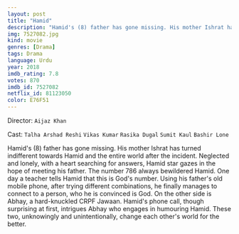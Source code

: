 ```yaml
---
layout: post
title: "Hamid"
description: "Hamid's (8) father has gone missing. His mother Ishrat has turned indifferent towards Hamid and the entire world after the incident. Neglected and lonely, with a heart searching for answers, Hamid star gazes in the hope of meeting his father. The number 786 always bewildered Hamid. One day a teacher tells Hamid that this is God's number. Using his father's old mobile phone, after trying different combinations, he finally manages to connect to a person, who he is convinced is God. On the other side is Abhay, a hard-knuckled CRPF Jawaan. Hamid's phone call, though surprising .."
img: 7527082.jpg
kind: movie
genres: [Drama]
tags: Drama 
language: Urdu
year: 2018
imdb_rating: 7.8
votes: 870
imdb_id: 7527082
netflix_id: 81123050
color: E76F51
---
```

Director: `Aijaz Khan`  

Cast: `Talha Arshad Reshi` `Vikas Kumar` `Rasika Dugal` `Sumit Kaul` `Bashir Lone` 

Hamid's (8) father has gone missing. His mother Ishrat has turned indifferent towards Hamid and the entire world after the incident. Neglected and lonely, with a heart searching for answers, Hamid star gazes in the hope of meeting his father. The number 786 always bewildered Hamid. One day a teacher tells Hamid that this is God's number. Using his father's old mobile phone, after trying different combinations, he finally manages to connect to a person, who he is convinced is God. On the other side is Abhay, a hard-knuckled CRPF Jawaan. Hamid's phone call, though surprising at first, intrigues Abhay who engages in humouring Hamid. These two, unknowingly and unintentionally, change each other's world for the better.